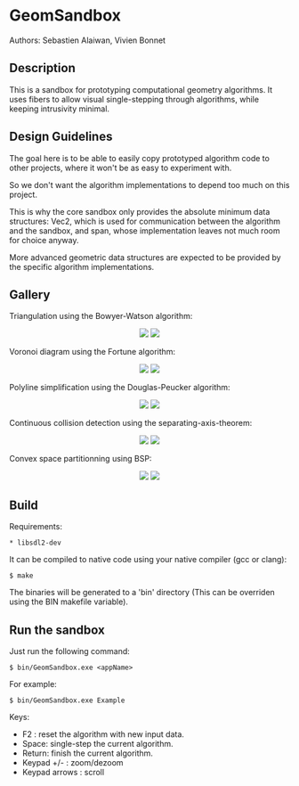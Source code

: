 # GeomSandbox

Authors: Sebastien Alaiwan, Vivien Bonnet

Description
-----------

This is a sandbox for prototyping computational geometry algorithms.
It uses fibers to allow visual single-stepping through algorithms,
while keeping intrusivity minimal.

Design Guidelines
-----------------

The goal here is to be able to easily copy prototyped algorithm code
to other projects, where it won't be as easy to experiment with.

So we don't want the algorithm implementations to depend too much on this project.

This is why the core sandbox only provides the absolute minimum data structures:
Vec2, which is used for communication between the algorithm and the sandbox,
and span, whose implementation leaves not much room for choice anyway.

More advanced geometric data structures are expected to be provided by the
specific algorithm implementations.

Gallery
-------

Triangulation using the Bowyer-Watson algorithm:

<p align="center">
   <img src="doc/bowyerwatson.png">
   <img src="doc/bowyerwatson.gif">
</p>

Voronoi diagram using the Fortune algorithm:

<p align="center">
   <img src="doc/fortune.png">
   <img src="doc/fortune.gif">
</p>

Polyline simplification using the Douglas-Peucker algorithm:

<p align="center">
   <img src="doc/douglaspeucker.png">
   <img src="doc/douglaspeucker.gif">
</p>

Continuous collision detection using the separating-axis-theorem:

<p align="center">
   <img src="doc/sat.png">
   <img src="doc/sat.gif">
</p>

Convex space partitionning using BSP:

<p align="center">
   <img src="doc/bsp.png">
   <img src="doc/bsp.gif">
</p>

Build
-----

Requirements:
```
* libsdl2-dev
```

It can be compiled to native code using your native compiler (gcc or clang):

```
$ make
```

The binaries will be generated to a 'bin' directory
(This can be overriden using the BIN makefile variable).

Run the sandbox
---------------

Just run the following command:

```
$ bin/GeomSandbox.exe <appName>
```

For example:

```
$ bin/GeomSandbox.exe Example
```

Keys:
* F2 : reset the algorithm with new input data.
* Space: single-step the current algorithm.
* Return: finish the current algorithm.
* Keypad +/- : zoom/dezoom
* Keypad arrows : scroll
